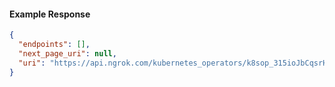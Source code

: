 <!-- Code generated for API Clients. DO NOT EDIT. -->

#### Example Response

```json
{
  "endpoints": [],
  "next_page_uri": null,
  "uri": "https://api.ngrok.com/kubernetes_operators/k8sop_315ioJbCqsrHd3DzCIbzyouiQKS/bound_endpoints"
}
```
